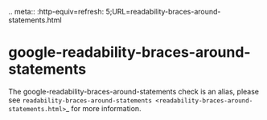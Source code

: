 .. meta:: :http-equiv=refresh:
5;URL=readability-braces-around-statements.html

google-readability-braces-around-statements
===========================================

The google-readability-braces-around-statements check is an alias,
please see
`readability-braces-around-statements <readability-braces-around-statements.html>`\_
for more information.
